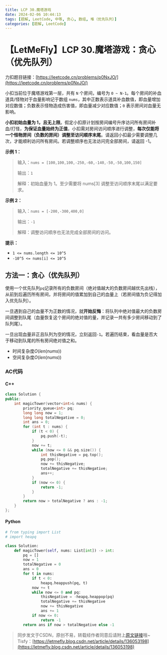 ```yaml
---
title: LCP 30.魔塔游戏
date: 2024-02-06 10:44:13
tags: [题解, LeetCode, 中等, 贪心, 数组, 堆（优先队列）]
categories: [题解, LeetCode]
---
```


# 【LetMeFly】LCP 30.魔塔游戏：贪心（优先队列）

力扣题目链接：[https://leetcode.cn/problems/p0NxJO/](https://leetcode.cn/problems/p0NxJO/)

小扣当前位于魔塔游戏第一层，共有 `N` 个房间，编号为 `0 ~ N-1`。每个房间的补血道具/怪物对于血量影响记于数组 `nums`，其中正数表示道具补血数值，即血量增加对应数值；负数表示怪物造成伤害值，即血量减少对应数值；`0` 表示房间对血量无影响。

**小扣初始血量为 1，且无上限**。假定小扣原计划按房间编号升序访问所有房间补血/打怪，**为保证血量始终为正值**，小扣需对房间访问顺序进行调整，**每次仅能将一个怪物房间（负数的房间）调整至访问顺序末尾**。请返回小扣最少需要调整几次，才能顺利访问所有房间。若调整顺序也无法访问完全部房间，请返回 -1。


**示例 1：**
>输入：`nums = [100,100,100,-250,-60,-140,-50,-50,100,150]`
>
>输出：`1`
>
>解释：初始血量为 1。至少需要将 nums[3] 调整至访问顺序末尾以满足要求。

**示例 2：**
>输入：`nums = [-200,-300,400,0]`
>
>输出：`-1`
>
>解释：调整访问顺序也无法完成全部房间的访问。

**提示：**
- `1 <= nums.length <= 10^5`
- `-10^5 <= nums[i] <= 10^5`

## 方法一：贪心（优先队列）

使用一个优先队列```pq```记录所有的负数房间（绝对值越大的负数房间越优先出栈），从前到后遍历所有房间，并将房间的值累加到自己的血量上（若房间值为负记得加入优先队列）。

一旦遇到自己的血量不为正数的情况，就**开始反悔**：将队列中绝对值最大的负数房间调整到队尾（血量恢复这个房间的绝对值的量，并记录一共有多少房间移动到了队列尾）。

一旦出现血量非正且队列为空的情况，立刻返回```-1```。若遍历结束，看血量是否大于移动到队尾的所有房间绝对值之和。

+ 时间复杂度$O(len(nums))$
+ 空间复杂度$O(len(nums))$

### AC代码

#### C++

```cpp
class Solution {
public:
    int magicTower(vector<int>& nums) {
        priority_queue<int> pq;
        long long now = 1;
        long long totalNegative = 0;
        int ans = 0;
        for (int t : nums) {
            if (t < 0) {
                pq.push(-t);
            }
            now += t;
            while (now <= 0 && pq.size()) {
                int thisNegative = pq.top();
                pq.pop();
                now += thisNegative;
                totalNegative += thisNegative;
                ans++;
            }
            if (now <= 0) {
                return -1;
            }
        }
        return now > totalNegative ? ans : -1;
    }
};
```

#### Python

```python
# from typing import List
# import heapq

class Solution:
    def magicTower(self, nums: List[int]) -> int:
        pq = []
        now = 1
        totalNegative = 0
        ans = 0
        for t in nums:
            if t < 0:
                heapq.heappush(pq, t)
            now += t
            while now <= 0 and pq:
                thisNegative = -heapq.heappop(pq)
                totalNegative += thisNegative
                now += thisNegative
                ans += 1
            if now <= 0:
                return -1
        return ans if now > totalNegative else -1

```

> 同步发文于CSDN，原创不易，转载经作者同意后请附上[原文链接](https://blog.letmefly.xyz/2024/02/06/LeetCode%20LCP%2030.%20%E9%AD%94%E5%A1%94%E6%B8%B8%E6%88%8F/)哦~
> Tisfy：[https://letmefly.blog.csdn.net/article/details/136053198](https://letmefly.blog.csdn.net/article/details/136053198)
